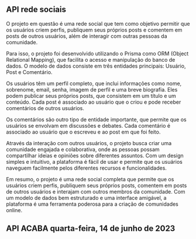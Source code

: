 ## API rede sociais

O projeto em questão é uma rede social que tem como objetivo permitir que os usuários criem perfis, publiquem seus próprios posts e comentem em posts de outros usuários, além de interagir com outras pessoas da comunidade.

Para isso, o projeto foi desenvolvido utilizando o Prisma como ORM (Object Relational Mapping), que facilita o acesso e manipulação do banco de dados. O modelo de dados consiste em três entidades principais: Usuário, Post e Comentário.

Os usuários têm um perfil completo, que inclui informações como nome, sobrenome, email, senha, imagem de perfil e uma breve biografia. Eles podem publicar seus próprios posts, que consistem em um título e um conteúdo. Cada post é associado ao usuário que o criou e pode receber comentários de outros usuários.

Os comentários são outro tipo de entidade importante, que permite que os usuários se envolvam em discussões e debates. Cada comentário é associado ao usuário que o escreveu e ao post em que foi feito.

Através da interação com outros usuários, o projeto busca criar uma comunidade engajada e colaborativa, onde as pessoas possam compartilhar ideias e opiniões sobre diferentes assuntos. Com um design simples e intuitivo, a plataforma é fácil de usar e permite que os usuários naveguem facilmente pelos diferentes recursos e funcionalidades.

Em resumo, o projeto é uma rede social completa que permite que os usuários criem perfis, publiquem seus próprios posts, comentem em posts de outros usuários e interajam com outros membros da comunidade. Com um modelo de dados bem estruturado e uma interface amigável, a plataforma é uma ferramenta poderosa para a criação de comunidades online.
##  API ACABA quarta-feira, 14 de junho de 2023
